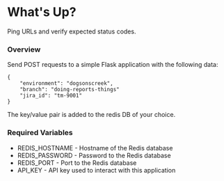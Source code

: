 # What's Up?

Ping URLs and verify expected status codes.

### Overview

Send POST requests to a simple Flask application with the following data:

```
{
	"environment": "dogsonscreek",
	"branch": "doing-reports-things"
    "jira_id": "tm-9001"
}
```

The key/value pair is added to the redis DB of your choice.

### Required Variables

- REDIS_HOSTNAME - Hostname of the Redis database
- REDIS_PASSWORD - Password to the Redis database
- REDIS_PORT - Port to the Redis database
- API_KEY - API key used to interact with this application